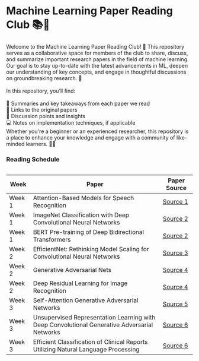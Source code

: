 <h1 align="left">Machine Learning Paper Reading Club 📚🤖</h1>

###

<p align="left">Welcome to the Machine Learning Paper Reading Club! 🎉 This repository serves as a collaborative space for members of the club to share, discuss, and summarize important research papers in the field of machine learning. Our goal is to stay up-to-date with the latest advancements in ML, deepen our understanding of key concepts, and engage in thoughtful discussions on groundbreaking research. 🚀<br><br>In this repository, you’ll find:<br><br>📄 Summaries and key takeaways from each paper we read<br>🔗 Links to the original papers<br>💬 Discussion points and insights<br>💻 Notes on implementation techniques, if applicable<br>Whether you're a beginner or an experienced researcher, this repository is a place to enhance your knowledge and engage with a community of like-minded learners. 🌱🤝<br>

### Reading Schedule

<table align="left">
  <thead>
    <tr>
      <th>Week</th>
      <th>Paper</th>
      <th>Paper Source</th>
    </tr>
  </thead>
  <tbody>
    <tr>
      <td>Week 1</td>
      <td>Attention-Based Models for Speech Recognition</td>
      <td><a href="https://arxiv.org/abs/1506.07503">Source 1</a></td>
    </tr>
    <tr>
      <td>Week 1</td>
      <td>ImageNet Classification with Deep Convolutional Neural Networks</td>
      <td><a href="https://dl.acm.org/doi/10.1145/3065386">Source 2</a></td>
    </tr>
      <tr>
      <td>Week 1</td>
      <td>BERT Pre-training of Deep Bidirectional Transformers</td>
      <td><a href="https://arxiv.org/abs/1810.04805">Source 2</a></td>
    </tr>
    <tr>
      <td>Week 2</td>
      <td>EfficientNet: Rethinking Model Scaling for Convolutional Neural Networks</td>
      <td><a href="https://arxiv.org/abs/1905.11946">Source 3</a></td>
    </tr>
    <tr>
      <td>Week 2</td>
      <td>Generative Adversarial Nets</td>
      <td><a href="https://arxiv.org/abs/1406.2661">Source 4</a></td>
    </tr>
     <tr>
      <td>Week 2</td>
      <td>Deep Residual Learning for Image Recognition</td>
      <td><a href="https://arxiv.org/abs/1512.03385">Source 4</a></td>
    </tr>
    <tr>
      <td>Week 3</td>
      <td>Self-Attention Generative Adversarial Networks</td>
      <td><a href="https://arxiv.org/abs/1805.08318">Source 5</a></td>
    </tr>
    <tr>
      <td>Week 3</td>
      <td>Unsupervised Representation Learning with Deep Convolutional Generative Adversarial Networks</td>
      <td><a href="https://arxiv.org/abs/1511.06434">Source 6</a></td>
    </tr>
       <tr>
      <td>Week 3</td>
      <td>Efficient Classification of Clinical Reports Utilizing Natural Language Processing</td>
      <td><a href="https://cdn.aaai.org/ocs/5542/5542-23854-1-PB.pdf">Source 6</a></td>
    </tr>
    
  
  </tbody>
</table>
